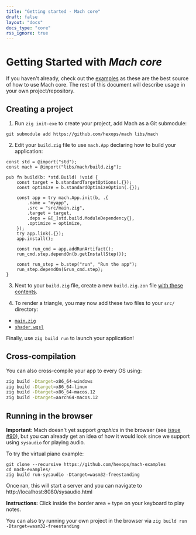 ```yaml
---
title: "Getting started - Mach core"
draft: false
layout: "docs"
docs_type: "core"
rss_ignore: true
---
```


# Getting Started with _Mach core_

If you haven't already, check out the [examples](examples) as these are the best source of how to use Mach core. The rest of this document will describe usage in your own project/repository.

## Creating a project

1. Run `zig init-exe` to create your project, add Mach as a Git submodule:

```
git submodule add https://github.com/hexops/mach libs/mach
```

2. Edit your `build.zig` file to use `mach.App` declaring how to build your application:

```zig
const std = @import("std");
const mach = @import("libs/mach/build.zig");

pub fn build(b: *std.Build) !void {
    const target = b.standardTargetOptions(.{});
    const optimize = b.standardOptimizeOption(.{});

    const app = try mach.App.init(b, .{
        .name = "myapp",
        .src = "src/main.zig",
        .target = target,
        .deps = &[_]std.build.ModuleDependency{},
        .optimize = optimize,
    });
    try app.link(.{});
    app.install();

    const run_cmd = app.addRunArtifact();
    run_cmd.step.dependOn(b.getInstallStep());

    const run_step = b.step("run", "Run the app");
    run_step.dependOn(&run_cmd.step);
}
```

3. Next to your `build.zig` file, create a new `build.zig.zon` file [with these contents](https://raw.githubusercontent.com/hexops/mach-examples/main/build.zig.zon).

4. To render a triangle, you may now add these two files to your `src/` directory:

* [`main.zig`](https://raw.githubusercontent.com/hexops/mach-examples/main/core/triangle/main.zig)
* [`shader.wgsl`](https://raw.githubusercontent.com/hexops/mach-examples/main/core/triangle/shader.wgsl)

Finally, use `zig build run` to launch your application!

## Cross-compilation

You can also cross-compile your app to every OS using:

```sh
zig build -Dtarget=x86_64-windows
zig build -Dtarget=x86_64-linux
zig build -Dtarget=x86_64-macos.12
zig build -Dtarget=aarch64-macos.12
```

## Running in the browser

**Important**: Mach doesn't yet support _graphics_ in the browser (see [issue #90](https://github.com/hexops/mach/issues/90)), but you can already get an idea of how it would look since we support using `sysaudio` for playing audio.

To try the virtual piano example:

```
git clone --recursive https://github.com/hexops/mach-examples
cd mach-examples/
zig build run-sysaudio -Dtarget=wasm32-freestanding
```

Once ran, this will start a server and you can navigate to http://localhost:8080/sysaudio.html

**Instructions:** Click inside the border area + type on your keyboard to play notes.

You can also try running your own project in the browser via `zig build run -Dtarget=wasm32-freestanding`